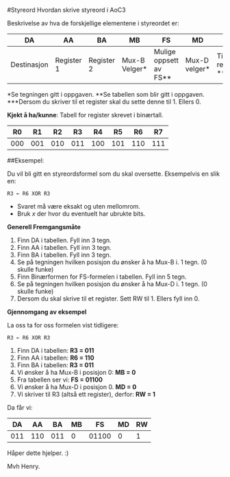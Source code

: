 #Styreord
Hvordan skrive styreord i AoC3

Beskrivelse av hva de forskjellige elementene i styreordet er:

DA|AA|BA|MB|FS|MD|RW
---|---|---|---|---|---|---
Destinasjon|Register 1| Register 2|Mux-B Velger*|Mulige oppsett av FS**|Mux-D velger*|Til register?***|

*Se tegningen gitt i oppgaven.
**Se tabellen som blir gitt i oppgaven.
***Dersom du skriver til et register skal du sette denne til 1. Ellers 0.

**Kjekt å ha/kunne**:
Tabell for register skrevet i binærtall.

R0|R1|R2|R3|R4|R5|R6|R7|
---|---|---|---|---|---|---|---
000|001|010|011|100|101|110|111


##Eksempel:

Du vil bli gitt en styreordsformel som du skal oversette. Eksempelvis en slik en:

	R3 ← R6 XOR R3


- Svaret må være eksakt og uten mellomrom.
- Bruk *x* der hvor du eventuelt har ubrukte bits.

**Generell Fremgangsmåte**

1. Finn DA i tabellen. Fyll inn 3 tegn.
2. Finn AA i tabellen. Fyll inn 3 tegn.
3. Finn BA i tabellen. Fyll inn 3 tegn.
4. Se på tegningen hvilken posisjon du ønsker å ha Mux-B i. 1 tegn. (0 skulle funke)
5. Finn Binærformen for FS-formelen i tabellen. Fyll inn 5 tegn.
6. Se på tegningen hvilken posisjon du ønsker å ha Mux-D i. 1 tegn. (0 skulle funke)
7. Dersom du skal skrive til et register. Sett RW til 1. Ellers fyll inn 0.

**Gjennomgang av eksempel**

La oss ta for oss formelen vist tidligere:

	R3 ← R6 XOR R3

 1. Finn DA i tabellen: **R3 = 011**
2. Finn AA i tabellen: **R6 = 110**
3. Finn BA i tabellen: **R3 = 011**
4. Vi ønsker å ha Mux-B i posisjon 0: **MB = 0**
5. Fra tabellen ser vi: **FS = 01100**
6. Vi ønsker å ha Mux-D i posisjon 0. **MD = 0**
7. Vi skriver til R3 (altså ett register), derfor: **RW = 1**

Da får vi:

DA|AA|BA|MB|FS|MD|RW
---|---|---|---|---|---|---
011|110|011|0|01100|0|1

Håper dette hjelper. :)

Mvh
Henry.
